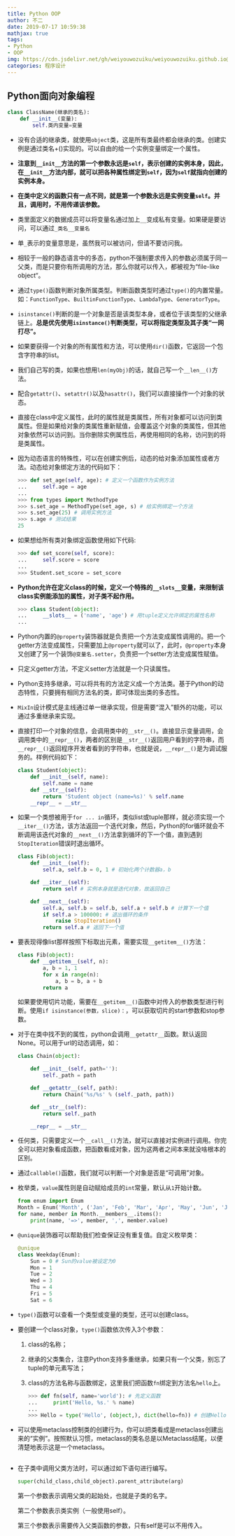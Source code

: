 ```yaml
---
title: Python OOP
author: 不二
date: 2019-07-17 10:59:38
mathjax: true
tags: 
- Python
- OOP
img: https://cdn.jsdelivr.net/gh/weiyouwozuiku/weiyouwozuiku.github.io@src/source/_posts/PageImg/程序设计/python3.jpg
categories: 程序设计
---
```


## Python面向对象编程

```Python
class ClassName(继承的类名):
    def __init__(变量):
        self.类内变量=变量
```

- 没有合适的继承类，就使用`object`类，这是所有类最终都会继承的类。创建实例是通过类名+()实现的。可以自由的给一个实例变量绑定一个属性。

- **注意到`__init__`方法的第一个参数永远是`self`，表示创建的实例本身，因此，在`__init__`方法内部，就可以把各种属性绑定到`self`，因为`self`就指向创建的实例本身。**

  <!-- more -->

- **在类中定义的函数只有一点不同，就是第一个参数永远是实例变量`self`。并且，调用时，不用传递该参数。**

- 类里面定义的数据成员可以将变量名通过加上`__`变成私有变量。如果硬是要访问，可以通过`_类名__变量名`

- 单`_`表示的变量意思是，虽然我可以被访问，但请不要访问我。

- 相较于一般的静态语言中的多态，python不强制要求传入的参数必须属于同一父类，而是只要你有所调用的方法，那么你就可以传入，都被视为“file-like object“。

- 通过`type()`函数判断对象所属类型。判断函数类型时通过`type()`的内置常量。如：`FunctionType`、`BuiltinFunctionType`、`LambdaType`、`GeneratorType`。

- `isinstance()`判断的是一个对象是否是该类型本身，或者位于该类型的父继承链上。**总是优先使用`isinstance()`判断类型，可以将指定类型及其子类“一网打尽”。**

- 如果要获得一个对象的所有属性和方法，可以使用`dir()`函数，它返回一个包含字符串的list。

- 我们自己写的类，如果也想用`len(myObj)`的话，就自己写一个`__len__()`方法。

- 配合`getattr()`、`setattr()`以及`hasattr()`，我们可以直接操作一个对象的状态。

- 直接在class中定义属性，此时的属性就是类属性，所有对象都可以访问到类属性。但是如果给对象的类属性重新赋值，会覆盖这个对象的类属性，但其他对象依然可以访问到。当你删除实例属性后，再使用相同的名称，访问到的将是类属性。

- 因为动态语言的特殊性，可以在创建实例后，动态的给对象添加属性或者方法。动态给对象绑定方法的代码如下：

  ```python
  >>> def set_age(self, age): # 定义一个函数作为实例方法
  ...     self.age = age
  ...
  >>> from types import MethodType
  >>> s.set_age = MethodType(set_age, s) # 给实例绑定一个方法
  >>> s.set_age(25) # 调用实例方法
  >>> s.age # 测试结果
  25
  ```

- 如果想给所有类对象绑定函数使用如下代码:

  ```python
  >>> def set_score(self, score):
  ...     self.score = score
  ...
  >>> Student.set_score = set_score
  ```

- **Python允许在定义class的时候，定义一个特殊的`__slots__`变量，来限制该class实例能添加的属性，对子类不起作用。**

  ```Python
  >>> class Student(object):
  ...     __slots__ = ('name', 'age') # 用tuple定义允许绑定的属性名称
  ...
  ```

- Python内置的`@property`装饰器就是负责把一个方法变成属性调用的。把一个getter方法变成属性，只需要加上`@property`就可以了，此时，`@property`本身又创建了另一个装饰`@变量名.setter`，负责把一个setter方法变成属性赋值。

- 只定义getter方法，不定义setter方法就是一个只读属性。

- Python支持多继承，可以将共有的方法定义成一个方法类。基于Python的动态特性，只要拥有相同方法名的类，即可体现出类的多态性。

- `MixIn`设计模式是主线通过单一继承实现，但是需要“混入”额外的功能，可以通过多重继承来实现。

- 直接打印一个对象的信息，会调用类中的`__str__()`。直接显示变量调用，会调用类中的`__repr__()`，两者的区别是`__str__()`返回用户看到的字符串，而`__repr__()`返回程序开发者看到的字符串，也就是说，`__repr__()`是为调试服务的。样例代码如下：

  ```python
  class Student(object):
      def __init__(self, name):
          self.name = name
      def __str__(self):
          return 'Student object (name=%s)' % self.name
      __repr__ = __str__
  ```

- 如果一个类想被用于`for ... in`循环，类似list或tuple那样，就必须实现一个`__iter__()`方法，该方法返回一个迭代对象，然后，Python的for循环就会不断调用该迭代对象的`__next__()`方法拿到循环的下一个值，直到遇到`StopIteration`错误时退出循环。

  ```python
  class Fib(object):
      def __init__(self):
          self.a, self.b = 0, 1 # 初始化两个计数器a，b
  
      def __iter__(self):
          return self # 实例本身就是迭代对象，故返回自己
  
      def __next__(self):
          self.a, self.b = self.b, self.a + self.b # 计算下一个值
          if self.a > 100000: # 退出循环的条件
              raise StopIteration()
          return self.a # 返回下一个值
  ```

- 要表现得像list那样按照下标取出元素，需要实现`__getitem__()`方法：

  ```python
  class Fib(object):
      def __getitem__(self, n):
          a, b = 1, 1
          for x in range(n):
              a, b = b, a + b
          return a
  ```

  如果要使用切片功能，需要在`__getitem__()`函数中对传入的参数类型进行判断。使用`if isinstance(参数，slice)：`，可以获取切片的start参数和stop参数。

- 对于在类中找不到的属性，python会调用`__getattr__`函数。默认返回None。可以用于url的动态调用，如：

  ```python
  class Chain(object):
  
      def __init__(self, path=''):
          self._path = path
  
      def __getattr__(self, path):
          return Chain('%s/%s' % (self._path, path))
  
      def __str__(self):
          return self._path
  
      __repr__ = __str__
  ```

- 任何类，只需要定义一个`__call__()`方法，就可以直接对实例进行调用。你完全可以把对象看成函数，把函数看成对象，因为这两者之间本来就没啥根本的区别。

- 通过`callable()`函数，我们就可以判断一个对象是否是“可调用”对象。

- 枚举类，`value`属性则是自动赋给成员的`int`常量，默认从`1`开始计数。

  ```python
  from enum import Enum
  Month = Enum('Month', ('Jan', 'Feb', 'Mar', 'Apr', 'May', 'Jun', 'Jul', 'Aug', 'Sep', 'Oct', 'Nov', 'Dec'))
  for name, member in Month.__members__.items():
      print(name, '=>', member, ',', member.value)
  ```

- `@unique`装饰器可以帮助我们检查保证没有重复值。自定义枚举类：

  ```python
  @unique
  class Weekday(Enum):
      Sun = 0 # Sun的value被设定为0
      Mon = 1
      Tue = 2
      Wed = 3
      Thu = 4
      Fri = 5
      Sat = 6
  ```

- `type()`函数可以查看一个类型或变量的类型，还可以创建class。

- 要创建一个class对象，`type()`函数依次传入3个参数：

  1. class的名称；

  2. 继承的父类集合，注意Python支持多重继承，如果只有一个父类，别忘了tuple的单元素写法；

  3. class的方法名称与函数绑定，这里我们把函数`fn`绑定到方法名`hello`上。

     ```python
     >>> def fn(self, name='world'): # 先定义函数
     ...     print('Hello, %s.' % name)
     ...
     >>> Hello = type('Hello', (object,), dict(hello=fn)) # 创建Hello class
     ```

- 可以使用metaclass控制类的创建行为，你可以把类看成是metaclass创建出来的“实例”。按照默认习惯，metaclass的类名总是以Metaclass结尾，以便清楚地表示这是一个metaclass。

  ```python
  
  ```

- 在子类中调用父类方法时，可以通过如下语句进行编写。

  ```python
  super(child_class,child_object).parent_attribute(arg)
  ```

  第一个参数表示调用父类的起始处，也就是子类的名字。

  第二个参数表示类实例（一般使用self）。

  第三个参数表示需要传入父类函数的参数，只有self是可以不用传入。
